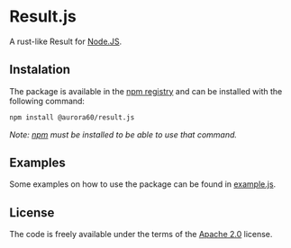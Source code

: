 # Result.js

A rust-like Result for [Node.JS](https://nodejs.org/).

## Instalation

The package is available in the [npm registry](https://npmjs.com/package/@aurora60/result.js) and can be installed with the following command:
```sh
npm install @aurora60/result.js
```
*Note: [npm](https://npmjs.com) must be installed to be able to use that command.*

## Examples

Some examples on how to use the package can be found in [example.js](example.js).

## License

The code is freely available under the terms of the [Apache 2.0](LICENSE) license.
